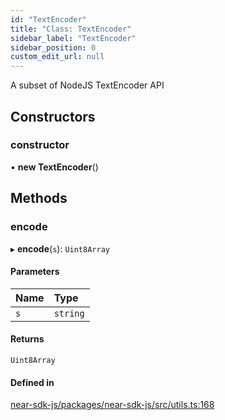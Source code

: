 ```yaml
---
id: "TextEncoder"
title: "Class: TextEncoder"
sidebar_label: "TextEncoder"
sidebar_position: 0
custom_edit_url: null
---
```


A subset of NodeJS TextEncoder API

## Constructors

### constructor

• **new TextEncoder**()

## Methods

### encode

▸ **encode**(`s`): `Uint8Array`

#### Parameters

| Name | Type |
| :------ | :------ |
| `s` | `string` |

#### Returns

`Uint8Array`

#### Defined in

[near-sdk-js/packages/near-sdk-js/src/utils.ts:168](https://github.com/near/near-sdk-js/blob/2847870/packages/near-sdk-js/src/utils.ts#L168)
